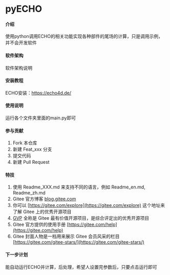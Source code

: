 # pyECHO

#### 介绍
使用python调用ECHO的相关功能实现各种部件的尾场的计算，只是调用示例，并不会开发软件

#### 软件架构
软件架构说明


#### 安装教程

ECHO安装：https://echo4d.de/

#### 使用说明

运行各个文件夹里面的main.py即可

#### 参与贡献

1.  Fork 本仓库
2.  新建 Feat_xxx 分支
3.  提交代码
4.  新建 Pull Request


#### 特技

1.  使用 Readme\_XXX.md 来支持不同的语言，例如 Readme\_en.md, Readme\_zh.md
2.  Gitee 官方博客 [blog.gitee.com](https://blog.gitee.com)
3.  你可以 [https://gitee.com/explore](https://gitee.com/explore) 这个地址来了解 Gitee 上的优秀开源项目
4.  [GVP](https://gitee.com/gvp) 全称是 Gitee 最有价值开源项目，是综合评定出的优秀开源项目
5.  Gitee 官方提供的使用手册 [https://gitee.com/help](https://gitee.com/help)
6.  Gitee 封面人物是一档用来展示 Gitee 会员风采的栏目 [https://gitee.com/gitee-stars/](https://gitee.com/gitee-stars/)

#### 下一步计划
能自动运行ECHO并计算，后处理，希望人设置完参数后，只要点击运行即可